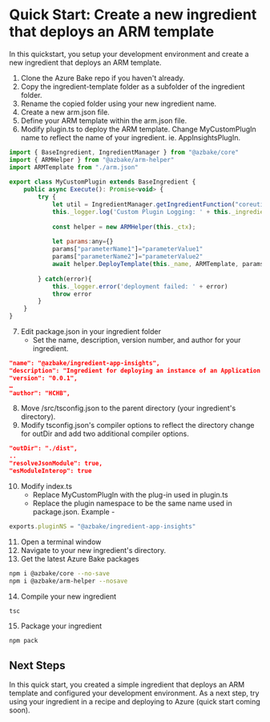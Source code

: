 # Quick Start: Create a new ingredient that deploys an ARM template

In this quickstart, you setup your development environment and create a new ingredient that deploys an ARM template.

1. Clone the Azure Bake repo if you haven't already.
2. Copy the ingredient-template folder as a subfolder of the ingredient folder.
3. Rename the copied folder using your new ingredient name.
4. Create a new arm.json file.
5. Define your ARM template within the arm.json file.
6. Modify plugin.ts to deploy the ARM template.  Change MyCustomPlugIn name to reflect the name of your ingredient.  ie. AppInsightsPlugIn.

```js
import { BaseIngredient, IngredientManager } from "@azbake/core"
import { ARMHelper } from "@azbake/arm-helper"
import ARMTemplate from "./arm.json"
	
export class MyCustomPlugin extends BaseIngredient {
    public async Execute(): Promise<void> {
		try {
            let util = IngredientManager.getIngredientFunction("coreutils", this._ctx)
            this._logger.log('Custom Plugin Logging: ' + this._ingredient.properties.source)
            
            const helper = new ARMHelper(this._ctx);
            
            let params:any={}
            params["parameterName1"]="parameterValue1"
            params["parameterName2"]="parameterValue2"
            await helper.DeployTemplate(this._name, ARMTemplate, params, await util.resource_group())
            
        } catch(error){
            this._logger.error('deployment failed: ' + error)
            throw error
        }
    }
}
```

7. Edit package.json in your ingredient folder
   - Set the name, description, version number, and author for your ingredient.  
```json
"name": "@azbake/ingredient-app-insights",
"description": "Ingredient for deploying an instance of an Application Insights resource",
"version": "0.0.1",
…
"author": "HCHB",
```
8. Move /src/tsconfig.json to the parent directory (your ingredient's directory).
9. Modify tsconfig.json's compiler options to reflect the directory change for outDir and add two additional compiler options.
```json
"outDir": "./dist",
..
"resolveJsonModule": true,
"esModuleInterop": true
```

10. Modify index.ts
	- Replace MyCustomPlugIn with the plug-in used in plugin.ts
	- Replace the plugin namespace to be the same name used in package.json.  Example - 
```ts
exports.pluginNS = "@azbake/ingredient-app-insights"
```
11. Open a terminal window
12. Navigate to your new ingredient's directory.
13. Get the latest Azure Bake packages
```bash
npm i @azbake/core --no-save
npm i @azbake/arm-helper --nosave
```
14. Compile your new ingredient 
```
tsc
```
15. Package your ingredient
```bash
npm pack
```

## Next Steps
In this quick start, you created a simple ingredient that deploys an ARM template and configured your development environment.  As a next step, try using your ingredient in a recipe and deploying to Azure (quick start coming soon).